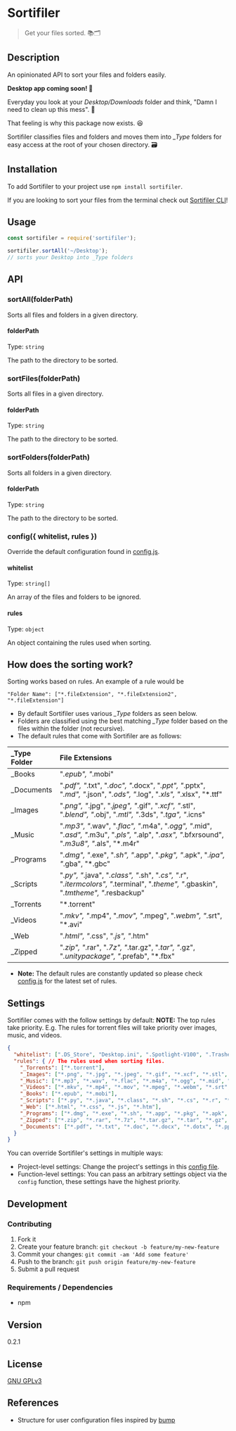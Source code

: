 # Sortifiler

> Get your files sorted. 📚🗂

## Description
An opinionated API to sort your files and folders easily.

**Desktop app coming soon! 🚀**

Everyday you look at your *Desktop/Downloads* folder and think, "Damn I need to clean up this mess". 🤦

That feeling is why this package now exists. 😆

Sortifiler classifies files and folders and moves them into *\_Type* folders for easy access at the root of your chosen directory. 🗃

## Installation

To add Sortifiler to your project use `npm install sortifiler`.

If you are looking to sort your files from the terminal check out [Sortifiler CLI](https://github.com/yougotwill/sortifiler-cli)!

## Usage

```js
const sortifiler = require('sortifiler');

sortifiler.sortAll('~/Desktop');
// sorts your Desktop into _Type folders
```

## API

### sortAll(folderPath)

Sorts all files and folders in a given directory.

#### folderPath

Type: `string`

The path to the directory to be sorted.

### sortFiles(folderPath)

Sorts all files in a given directory.

#### folderPath

Type: `string`

The path to the directory to be sorted.

### sortFolders(folderPath)

Sorts all folders in a given directory.

#### folderPath

Type: `string`

The path to the directory to be sorted.

### config({ whitelist, rules })

Override the default configuration found in [config.js](src/config.js).

#### whitelist

Type: `string[]`

An array of the files and folders  to be ignored.

#### rules

Type: `object`

An object containing the rules used when sorting.

## How does the sorting work?

Sorting works based on rules. An example of a rule would be
```
"Folder Name": ["*.fileExtension", "*.fileExtension2", "*.fileExtension"]
```
- By default Sortifiler uses various *_Type* folders as seen below.
- Folders are classified using the best matching *_Type* folder based on the files within the folder (not recursive).
- The default rules that come with Sortifiler are as follows:

| _Type Folder | File Extensions                           |
| :------------- | :--------------------------------------- |
| _Books         | "*.epub", "*.mobi"                         |
| _Documents     | "*.pdf", "*.txt", "*.doc", "*.docx", "*.ppt", "*.pptx", "*.md", "*.json", "*.ods", "*.log", "*.xls", "*.xlsx", "*.ttf" |
| _Images        | "*.png", "*.jpg", "*.jpeg", "*.gif", "*.xcf", "*.stl", "*.blend", "*.obj", "*.mtl", "*.3ds", "*.tga", "*.icns" |
| _Music         | "*.mp3", "*.wav", "*.flac", "*.m4a", "*.ogg", "*.mid", "*.asd", "*.m3u", "*.pls", "*.alp", "*.asx", "*.bfxrsound", "*.m3u8", "*.als", "*.m4r" |
| _Programs      | "*.dmg", "*.exe", "*.sh", "*.app", "*.pkg", "*.apk", "*.ipa", "*.gba", "*.gbc" |
| _Scripts       | "*.py", "*.java", "*.class", "*.sh", "*.cs", "*.r", "*.itermcolors", "*.terminal", "*.theme", "*.gbaskin", "*.tmtheme", "*.resbackup" |
| _Torrents      | "*.torrent"                               |
| _Videos        | "*.mkv", "*.mp4", "*.mov", "*.mpeg", "*.webm", "*.srt", "*.avi" |
| _Web           | "*.html", "*.css", "*.js", "*.htm"           |
| _Zipped        | "*.zip", "*.rar", "*.7z", "*.tar.gz", "*.tar", "*.gz", "*.unitypackage", "*.prefab", "*.fbx" |

- **Note:** The default rules are constantly updated so please check [config.js](src/config.js) for the latest set of rules.

## Settings

Sortifiler comes with the follow settings by default:
**NOTE:** The top rules take priority. E.g. The rules for torrent files will take priority over images, music, and videos.

```json
{
  "whitelist": [".DS_Store", "Desktop.ini", ".Spotlight-V100", ".Trashes"], // Files / Folders to ignore when sorting
  "rules": { // The rules used when sorting files.
    "_Torrents": ["*.torrent"],
    "_Images": ["*.png", "*.jpg", "*.jpeg", "*.gif", "*.xcf", "*.stl", "*.blend", "*.obj", "*.mtl", "*.3ds", "*.tga", "*.icns", "*.piskel", "*.heif", "*.svg"],
    "_Music": ["*.mp3", "*.wav", "*.flac", "*.m4a", "*.ogg", "*.mid", "*.asd", "*.m3u", "*.pls", "*.alp", "*.asx", "*.bfxrsound", "*.m3u8", "*.als", "*.m4r", "*.opus"],
    "_Videos": ["*.mkv", "*.mp4", "*.mov", "*.mpeg", "*.webm", "*.srt", "*.avi"],
    "_Books": ["*.epub", "*.mobi"],
    "_Scripts": ["*.py", "*.java", "*.class", "*.sh", "*.cs", "*.r", "*.itermcolors", "*.terminal", "*.theme", "*.gbaskin", "*.deltaskin", "*.tmtheme", "*.resbackup", "*.xccolortheme", "*.js", "*.cottheme"],
    "_Web": ["*.html", "*.css", "*.js", "*.htm"],
    "_Programs": ["*.dmg", "*.exe", "*.sh", "*.app", "*.pkg", "*.apk", "*.ipa", "*.gba", "*.gbc", "*.iso", "*.jar", "*.z64"],
    "_Zipped": ["*.zip", "*.rar", "*.7z", "*.tar.gz", "*.tar", "*.gz", "*.unitypackage", "*.prefab", "*.fbx"],
    "_Documents": ["*.pdf", "*.txt", "*.doc", "*.docx", "*.dotx", "*.ppt", "*.pptx", "*.md", "*.json", "*.ods", "*.log", "*.xls", "*.xlsx", "*.ttf"]
  }
}
```

You can override Sortifiler's settings in multiple ways:
  - Project-level settings: Change the project's settings in this [config file](src/config.js).
  - Function-level settings: You can pass an arbitrary settings object via the `config` function, these settings have the highest priority.

## Development

### Contributing

1. Fork it
2. Create your feature branch: `git checkout -b feature/my-new-feature`
3. Commit your changes: `git commit -am 'Add some feature'`
4. Push to the branch: `git push origin feature/my-new-feature`
5. Submit a pull request

### Requirements / Dependencies

- npm

## Version

0.2.1

## License

[GNU GPLv3](LICENSE)

## References

- Structure for user configuration files inspired by [bump](https://github.com/fabiospampinato/bump)
